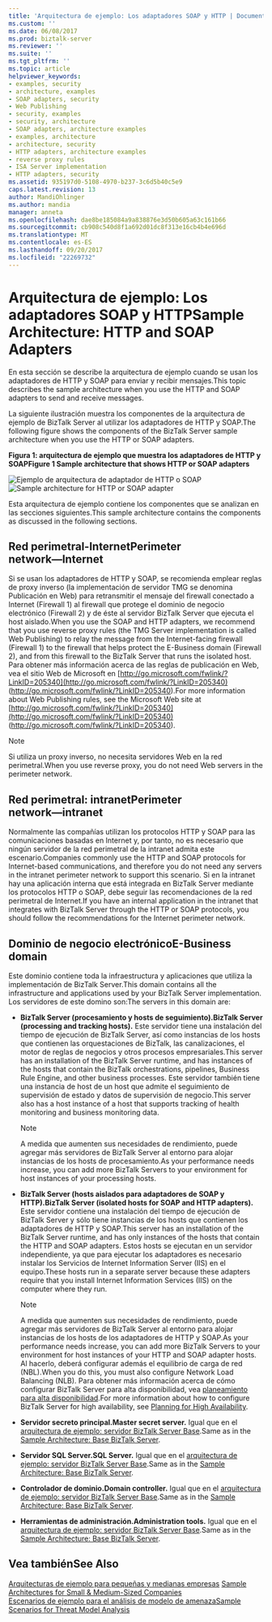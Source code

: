 ```yaml
---
title: 'Arquitectura de ejemplo: Los adaptadores SOAP y HTTP | Documentos de Microsoft'
ms.custom: ''
ms.date: 06/08/2017
ms.prod: biztalk-server
ms.reviewer: ''
ms.suite: ''
ms.tgt_pltfrm: ''
ms.topic: article
helpviewer_keywords:
- examples, security
- architecture, examples
- SOAP adapters, security
- Web Publishing
- security, examples
- security, architecture
- SOAP adapters, architecture examples
- examples, architecture
- architecture, security
- HTTP adapters, architecture examples
- reverse proxy rules
- ISA Server implementation
- HTTP adapters, security
ms.assetid: 935197d0-5108-4970-b237-3c6d5b40c5e9
caps.latest.revision: 13
author: MandiOhlinger
ms.author: mandia
manager: anneta
ms.openlocfilehash: dae8be185084a9a838876e3d50b605a63c161b66
ms.sourcegitcommit: cb908c540d8f1a692d01dc8f313e16cb4b4e696d
ms.translationtype: MT
ms.contentlocale: es-ES
ms.lasthandoff: 09/20/2017
ms.locfileid: "22269732"
---
```

# <a name="sample-architecture-http-and-soap-adapters"></a><span data-ttu-id="d5eed-102">Arquitectura de ejemplo: Los adaptadores SOAP y HTTP</span><span class="sxs-lookup"><span data-stu-id="d5eed-102">Sample Architecture: HTTP and SOAP Adapters</span></span>
<span data-ttu-id="d5eed-103">En esta sección se describe la arquitectura de ejemplo cuando se usan los adaptadores de HTTP y SOAP para enviar y recibir mensajes.</span><span class="sxs-lookup"><span data-stu-id="d5eed-103">This topic describes the sample architecture when you use the HTTP and SOAP adapters to send and receive messages.</span></span>  
  
 <span data-ttu-id="d5eed-104">La siguiente ilustración muestra los componentes de la arquitectura de ejemplo de BizTalk Server al utilizar los adaptadores de HTTP y SOAP.</span><span class="sxs-lookup"><span data-stu-id="d5eed-104">The following figure shows the components of the BizTalk Server sample architecture when you use the HTTP or SOAP adapters.</span></span>  
  
 <span data-ttu-id="d5eed-105">**Figura 1: arquitectura de ejemplo que muestra los adaptadores de HTTP y SOAP**</span><span class="sxs-lookup"><span data-stu-id="d5eed-105">**Figure 1 Sample architecture that shows HTTP or SOAP adapters**</span></span>  
  
 <span data-ttu-id="d5eed-106">![Ejemplo de arquitectura de adaptador de HTTP o SOAP](../core/media/tdi-sec-refarch-http.gif "TDI_Sec_RefArch_HTTP")</span><span class="sxs-lookup"><span data-stu-id="d5eed-106">![Sample architecture for HTTP or SOAP adapter](../core/media/tdi-sec-refarch-http.gif "TDI_Sec_RefArch_HTTP")</span></span>  
  
 <span data-ttu-id="d5eed-107">Esta arquitectura de ejemplo contiene los componentes que se analizan en las secciones siguientes.</span><span class="sxs-lookup"><span data-stu-id="d5eed-107">This sample architecture contains the components as discussed in the following sections.</span></span>  
  
## <a name="perimeter-networkinternet"></a><span data-ttu-id="d5eed-108">Red perimetral-Internet</span><span class="sxs-lookup"><span data-stu-id="d5eed-108">Perimeter network―Internet</span></span>  
 <span data-ttu-id="d5eed-109">Si se usan los adaptadores de HTTP y SOAP, se recomienda emplear reglas de proxy inverso (la implementación de servidor TMG se denomina Publicación en Web) para retransmitir el mensaje del firewall conectado a Internet (Firewall 1) al firewall que protege el dominio de negocio electrónico (Firewall 2) y de éste al servidor BizTalk Server que ejecuta el host aislado.</span><span class="sxs-lookup"><span data-stu-id="d5eed-109">When you use the SOAP and HTTP adapters, we recommend that you use reverse proxy rules (the TMG Server implementation is called Web Publishing) to relay the message from the Internet-facing firewall (Firewall 1) to the firewall that helps protect the E-Business domain (Firewall 2), and from this firewall to the BizTalk Server that runs the isolated host.</span></span> <span data-ttu-id="d5eed-110">Para obtener más información acerca de las reglas de publicación en Web, vea el sitio Web de Microsoft en [http://go.microsoft.com/fwlink/?LinkID=205340](http://go.microsoft.com/fwlink/?LinkID=205340) (http://go.microsoft.com/fwlink/?LinkID=205340).</span><span class="sxs-lookup"><span data-stu-id="d5eed-110">For more information about Web Publishing rules, see the Microsoft Web site at [http://go.microsoft.com/fwlink/?LinkID=205340](http://go.microsoft.com/fwlink/?LinkID=205340) (http://go.microsoft.com/fwlink/?LinkID=205340).</span></span>  
  
> [!NOTE]
>  <span data-ttu-id="d5eed-111">Si utiliza un proxy inverso, no necesita servidores Web en la red perimetral.</span><span class="sxs-lookup"><span data-stu-id="d5eed-111">When you use reverse proxy, you do not need Web servers in the perimeter network.</span></span>  
  
## <a name="perimeter-networkintranet"></a><span data-ttu-id="d5eed-112">Red perimetral: intranet</span><span class="sxs-lookup"><span data-stu-id="d5eed-112">Perimeter network―intranet</span></span>  
 <span data-ttu-id="d5eed-113">Normalmente las compañías utilizan los protocolos HTTP y SOAP para las comunicaciones basadas en Internet y, por tanto, no es necesario que ningún servidor de la red perimetral de la intranet admita este escenario.</span><span class="sxs-lookup"><span data-stu-id="d5eed-113">Companies commonly use the HTTP and SOAP protocols for Internet-based communications, and therefore you do not need any servers in the intranet perimeter network to support this scenario.</span></span> <span data-ttu-id="d5eed-114">Si en la intranet hay una aplicación interna que está integrada en BizTalk Server mediante los protocolos HTTP o SOAP, debe seguir las recomendaciones de la red perimetral de Internet.</span><span class="sxs-lookup"><span data-stu-id="d5eed-114">If you have an internal application in the intranet that integrates with BizTalk Server through the HTTP or SOAP protocols, you should follow the recommendations for the Internet perimeter network.</span></span>  
  
## <a name="e-business-domain"></a><span data-ttu-id="d5eed-115">Dominio de negocio electrónico</span><span class="sxs-lookup"><span data-stu-id="d5eed-115">E-Business domain</span></span>  
 <span data-ttu-id="d5eed-116">Este dominio contiene toda la infraestructura y aplicaciones que utiliza la implementación de BizTalk Server.</span><span class="sxs-lookup"><span data-stu-id="d5eed-116">This domain contains all the infrastructure and applications used by your BizTalk Server implementation.</span></span> <span data-ttu-id="d5eed-117">Los servidores de este domino son:</span><span class="sxs-lookup"><span data-stu-id="d5eed-117">The servers in this domain are:</span></span>  
  
-   <span data-ttu-id="d5eed-118">**BizTalk Server (procesamiento y hosts de seguimiento).**</span><span class="sxs-lookup"><span data-stu-id="d5eed-118">**BizTalk Server (processing and tracking hosts).**</span></span> <span data-ttu-id="d5eed-119">Este servidor tiene una instalación del tiempo de ejecución de BizTalk Server, así como instancias de los hosts que contienen las orquestaciones de BizTalk, las canalizaciones, el motor de reglas de negocios y otros procesos empresariales.</span><span class="sxs-lookup"><span data-stu-id="d5eed-119">This server has an installation of the BizTalk Server runtime, and has instances of the hosts that contain the BizTalk orchestrations, pipelines, Business Rule Engine, and other business processes.</span></span> <span data-ttu-id="d5eed-120">Este servidor también tiene una instancia de host de un host que admite el seguimiento de supervisión de estado y datos de supervisión de negocio.</span><span class="sxs-lookup"><span data-stu-id="d5eed-120">This server also has a host instance of a host that supports tracking of health monitoring and business monitoring data.</span></span>  
  
    > [!NOTE]
    >  <span data-ttu-id="d5eed-121">A medida que aumenten sus necesidades de rendimiento, puede agregar más servidores de BizTalk Server al entorno para alojar instancias de los hosts de procesamiento.</span><span class="sxs-lookup"><span data-stu-id="d5eed-121">As your performance needs increase, you can add more BizTalk Servers to your environment for host instances of your processing hosts.</span></span>  
  
-   <span data-ttu-id="d5eed-122">**BizTalk Server (hosts aislados para adaptadores de SOAP y HTTP).**</span><span class="sxs-lookup"><span data-stu-id="d5eed-122">**BizTalk Server (isolated hosts for SOAP and HTTP adapters).**</span></span> <span data-ttu-id="d5eed-123">Este servidor contiene una instalación del tiempo de ejecución de BizTalk Server y sólo tiene instancias de los hosts que contienen los adaptadores de HTTP y SOAP.</span><span class="sxs-lookup"><span data-stu-id="d5eed-123">This server has an installation of the BizTalk Server runtime, and has only instances of the hosts that contain the HTTP and SOAP adapters.</span></span> <span data-ttu-id="d5eed-124">Estos hosts se ejecutan en un servidor independiente, ya que para ejecutar los adaptadores es necesario instalar los Servicios de Internet Information Server (IIS) en el equipo.</span><span class="sxs-lookup"><span data-stu-id="d5eed-124">These hosts run in a separate server because these adapters require that you install Internet Information Services (IIS) on the computer where they run.</span></span>  
  
    > [!NOTE]
    >  <span data-ttu-id="d5eed-125">A medida que aumenten sus necesidades de rendimiento, puede agregar más servidores de BizTalk Server al entorno para alojar instancias de los hosts de los adaptadores de HTTP y SOAP.</span><span class="sxs-lookup"><span data-stu-id="d5eed-125">As your performance needs increase, you can add more BizTalk Servers to your environment for host instances of your HTTP and SOAP adapter hosts.</span></span> <span data-ttu-id="d5eed-126">Al hacerlo, deberá configurar además el equilibrio de carga de red (NBL).</span><span class="sxs-lookup"><span data-stu-id="d5eed-126">When you do this, you must also configure Network Load Balancing (NLB).</span></span> <span data-ttu-id="d5eed-127">Para obtener más información acerca de cómo configurar BizTalk Server para alta disponibilidad, vea [planeamiento para alta disponibilidad](../core/planning-for-high-availability3.md).</span><span class="sxs-lookup"><span data-stu-id="d5eed-127">For more information about how to configure BizTalk Server for high availability, see [Planning for High Availability](../core/planning-for-high-availability3.md).</span></span>  
  
-   <span data-ttu-id="d5eed-128">**Servidor secreto principal.**</span><span class="sxs-lookup"><span data-stu-id="d5eed-128">**Master secret server.**</span></span> <span data-ttu-id="d5eed-129">Igual que en el [arquitectura de ejemplo: servidor BizTalk Server Base](../core/sample-architecture-base-biztalk-server.md).</span><span class="sxs-lookup"><span data-stu-id="d5eed-129">Same as in the [Sample Architecture: Base BizTalk Server](../core/sample-architecture-base-biztalk-server.md).</span></span>  
  
-   <span data-ttu-id="d5eed-130">**Servidor SQL Server.**</span><span class="sxs-lookup"><span data-stu-id="d5eed-130">**SQL Server.**</span></span> <span data-ttu-id="d5eed-131">Igual que en el [arquitectura de ejemplo: servidor BizTalk Server Base](../core/sample-architecture-base-biztalk-server.md).</span><span class="sxs-lookup"><span data-stu-id="d5eed-131">Same as in the [Sample Architecture: Base BizTalk Server](../core/sample-architecture-base-biztalk-server.md).</span></span>  
  
-   <span data-ttu-id="d5eed-132">**Controlador de dominio.**</span><span class="sxs-lookup"><span data-stu-id="d5eed-132">**Domain controller.**</span></span> <span data-ttu-id="d5eed-133">Igual que en el [arquitectura de ejemplo: servidor BizTalk Server Base](../core/sample-architecture-base-biztalk-server.md).</span><span class="sxs-lookup"><span data-stu-id="d5eed-133">Same as in the [Sample Architecture: Base BizTalk Server](../core/sample-architecture-base-biztalk-server.md).</span></span>  
  
-   <span data-ttu-id="d5eed-134">**Herramientas de administración.**</span><span class="sxs-lookup"><span data-stu-id="d5eed-134">**Administration tools.**</span></span> <span data-ttu-id="d5eed-135">Igual que en el [arquitectura de ejemplo: servidor BizTalk Server Base](../core/sample-architecture-base-biztalk-server.md).</span><span class="sxs-lookup"><span data-stu-id="d5eed-135">Same as in the [Sample Architecture: Base BizTalk Server](../core/sample-architecture-base-biztalk-server.md).</span></span>  
  
## <a name="see-also"></a><span data-ttu-id="d5eed-136">Vea también</span><span class="sxs-lookup"><span data-stu-id="d5eed-136">See Also</span></span>  
 <span data-ttu-id="d5eed-137">[Arquitecturas de ejemplo para pequeñas y medianas empresas](../core/sample-architectures-for-small-medium-sized-companies.md) </span><span class="sxs-lookup"><span data-stu-id="d5eed-137">[Sample Architectures for Small & Medium-Sized Companies](../core/sample-architectures-for-small-medium-sized-companies.md) </span></span>  
 [<span data-ttu-id="d5eed-138">Escenarios de ejemplo para el análisis de modelo de amenaza</span><span class="sxs-lookup"><span data-stu-id="d5eed-138">Sample Scenarios for Threat Model Analysis</span></span>](../core/sample-scenarios-for-threat-model-analysis.md)
